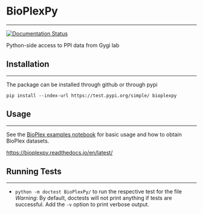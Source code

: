 # BioPlexPy
-------------
[![Documentation Status](https://readthedocs.org/projects/bioplexpy/badge/?version=latest)](http://bioplexpy.readthedocs.io/?badge=latest)

Python-side access to PPI data from Gygi lab

## Installation
-------------
The package can be installed through github or through pypi

```
pip install --index-url https://test.pypi.org/simple/ bioplexpy

```

## Usage
-------------
See the [BioPlex examples notebook](https://github.com/ccb-hms/BioPlexPy/blob/main/docs/BioPlex_Examples.ipynb) for basic usage and how to obtain
BioPlex datasets.

https://bioplexpy.readthedocs.io/en/latest/

## Running Tests
-------------

* `python -m doctest BioPlexPy/` to run the respective test for the file
*Warning*: By default, doctests will not print anything if tests are successful.
Add the `-v` option to print verbose output.

